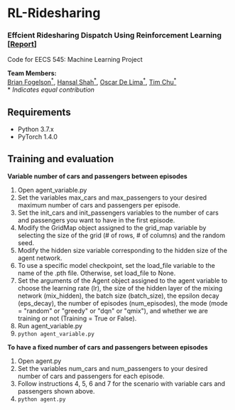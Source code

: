 # RL-Ridesharing
### Effcient Ridesharing Dispatch Using Reinforcement Learning [[Report](https://github.com/UMich-ML-Group/RL-Ridesharing/blob/master/RL_Ridesharing_Final_Report(1).pdf)]

Code for EECS 545: Machine Learning Project

**Team Members:**  
[Brian Fogelson<sup>*</sup>](https://github.com/bfogels), [Hansal Shah<sup>*</sup>](https://github.com/hansalshah), [Oscar De Lima<sup>*</sup>](https://github.com/oidelima), [Tim Chu<sup>*</sup>](https://github.com/tim-ts-chu) \
\* _Indicates equal contribution_

## Requirements
- Python 3.7.x
- PyTorch 1.4.0

## Training and evaluation

**Variable number of cars and passengers between episodes**

   1. Open agent_variable.py
   2. Set the variables max_cars and max_passengers to your desired maximum number of cars and passengers per episode.
   3. Set the init_cars and init_passengers variables to the number of cars and passengers you want to have in the first episode.
   4. Modify the GridMap object assigned to the grid_map variable by selecting the size of the grid (# of rows, # of columns) and the random seed.
   5. Modify the hidden size variable corresponding to the hidden size of the agent network.
   6. To use a specific model checkpoint, set the load_file variable to the name of the .pth file. Otherwise, set load_file to None.
   7. Set the arguments of the Agent object assigned to the agent variable to choose the learning rate (lr), the size of the hidden layer of the mixing network (mix_hidden), the batch size (batch_size), the epsilon decay (eps_decay), the number of episodes (num_episodes), the mode (mode =  "random" or "greedy" or "dqn" or "qmix"), and whether we are training or not (Training = True or False).
   8. Run agent_variable.py
   8. `python agent_variable.py`
   
**To have a fixed number of cars and passengers between episodes**
   1. Open agent.py
   2. Set the variables num_cars and num_passengers to your desired number of cars and passengers for each episode.
   3. Follow instructions 4, 5, 6 and 7 for the scenario with variable cars and passengers shown above.
   4. `python agent.py`
   







<!---
# Feature Representation

In order to reduce the action space, so the action now is a pair decision for one car, meaning we need an indicator to point out which car we are pairing now.

### Observation: = [indicator, cars, passengers]

indicator: one-hot encoding to indicate which car we are pairing now

cars: [car_1, car_2, ..., car_max] where car_n = (position_x, position_y)

passengers: [person_1, person_2, ..., person_max] where person_n = (pick_up_x, pick_up_y, destination_x, destination_y)

* Example:

car_max = 3, passenger_max = 4

observation will be a vector with dimension: 3+3\*2+4\*4 = 25


### Action: = [passengers_q, ignore]

passengers_q: [person_q_1, person_q_2, ..., person_q_max]

ignore: is a scalar, meaning the q-value of choosing do nothing.

* Example:

car_max = 3, passenger_max = 4

action will be a vector with dimension: 4+1 = 5

### Reward: = (constant_drop_off_reward - \#steps_waiting_for_pick_up), which is a scalar

reward is given to the environment when the passenger has been drop off.

We can use a callback (traceback) function to relate the reward to a certain previous action caused the reward, and then put into replay buffer.

* Example

Let constant_drop_off_reward = 100
A passenger is picked up 23 environment steps after.
The reward from this passenger is 100-23=77 and is given after drop off .

### Environment step: represent world timestamp

For one environment step, either car move foward a grid, require_step minus 1, pick up, or drop off.

### Algorithem step: Whenever the pair is required

The length of alforithem step is varied in terms of environment steps, and is lasting until the next alforithem happen or termination.

condition1: there is at least 1 passenger request which hasn't be served.

condition2: there is at least 1 avaliable car

### Environment initialization:
Randomly assign costs of road.

### Episode Start:
Uniformly generate cars and passangers on the map.

### Episode Termination:
All the passangers have been served.

For now, there is no passenger will be generated during the episode. (We can test more complicated senario later 
-->
